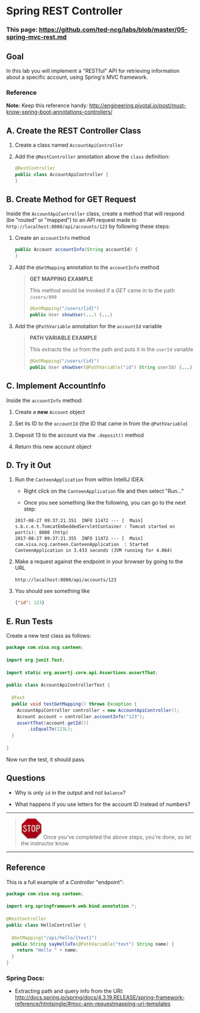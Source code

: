 # Spring REST Controller

### This page: https://github.com/ted-ncg/labs/blob/master/05-spring-mvc-rest.md

## Goal

In this lab you will implement a "RESTful" API for retrieving information about a specific account, using Spring's MVC framework.

### Reference

**Note:** Keep this reference handy: http://engineering.pivotal.io/post/must-know-spring-boot-annotations-controllers/

## A. Create the REST Controller Class

1. Create a class named `AccountApiController`

1. Add the `@RestController` annotation above the `class` definition:

   ```java
   @RestController
   public class AccountApiController {
   }
   ```

## B. Create Method for GET Request

Inside the `AccountApiController` class, create a method that will respond (be "routed" or "mapped") to an API request made to `http://localhost:8080/api/accounts/123` by following these steps: 

1. Create an `accountInfo` method

    ```java
    public Account accountInfo(String accountId) { 
    }
    ```

1. Add the `@GetMapping` annotation to the `accountInfo` method

    >**GET MAPPING EXAMPLE**
    >
    >This method would be invoked if a *GET* came in to the path `/users/999`
    >
    > ```java
    > @GetMapping("/users/{id}")
    > public User showUser(...) {...}
    > ```

1. Add the `@PathVariable` annotation for the `accountId` variable

    >**PATH VARIABLE EXAMPLE**
    >
    >This extracts the `id` from the path and puts it in the `userId` variable
    >
    >```java
    >@GetMapping("/users/{id}")
    >public User showUser(@PathVariable("id") String userId) {...}
    >```

## C. Implement AccountInfo

Inside the `accountInfo` method:
 
1. Create a **new** `Account` object

1. Set its ID to the `accountId` (the ID that came in from the `@PathVariable`)

1. Deposit 13 to the account via the `.deposit()` method

1. Return this new account object

## D. Try it Out    

1. Run the `CanteenApplication` from within IntelliJ IDEA:

   * Right click on the `CanteenApplication` file and then select "Run..."
 
   * Once you see something like the following, you can go to the next step:

   ```
   2017-08-27 09:37:21.351  INFO 11472 --- [  Main] s.b.c.e.t.TomcatEmbeddedServletContainer : Tomcat started on port(s): 8080 (http)
   2017-08-27 09:37:21.355  INFO 11472 --- [  Main] com.visa.ncg.canteen.CanteenApplication  : Started CanteenApplication in 3.433 seconds (JVM running for 4.064)
   ```

1. Make a request against the endpoint in your browser by going to the URL

    `http://localhost:8080/api/accounts/123`

1. You should see something like

    ```json
    {"id": 123}
    ```

## E. Run Tests

Create a new test class as follows:

```java
package com.visa.ncg.canteen;

import org.junit.Test;

import static org.assertj.core.api.Assertions.assertThat;

public class AccountApiControllerTest {

  @Test
  public void testGetMapping() throws Exception {
    AccountApiController controller = new AccountApiController();
    Account account = controller.accountInfo("123");
    assertThat(account.getId())
        .isEqualTo(123L);
  }

}
```

Now run the test, it should pass.

## Questions

* Why is only `id` in the output and not `balance`?

* What happens if you use letters for the account ID instead of numbers?

----

> <img src="stop-sign.jpg" width="56" /> Once you've completed the above steps, you're done, so let the instructor know.

----

## Reference

This is a full example of a *Controller* "endpoint":
  
```java
package com.visa.ncg.canteen;

import org.springframework.web.bind.annotation.*;

@RestController
public class HelloController {

  @GetMapping("/api/hello/{text}")
  public String sayHelloTo(@PathVariable("text") String name) {
    return "Hello " + name;
  }
}  
```

### Spring Docs:

* Extracting path and query info from the URI: http://docs.spring.io/spring/docs/4.3.19.RELEASE/spring-framework-reference/htmlsingle/#mvc-ann-requestmapping-uri-templates
